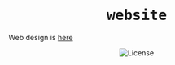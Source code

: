 <h1 align='center'>
    <samp>website</samp>
</h1>

Web design is [here](https://www.figma.com/file/vKdEACDaFBXV9WjTKMoR3r/Portfolio?node-id=0%3A1)

<p align="center">
    <img src="https://img.shields.io/github/license/thetakhirov/mito.web?color=%23F8FAF7&label=License&logo=github&logoColor=%23F8FAF7&style=flat-square" alt="License"></img>
</p>
